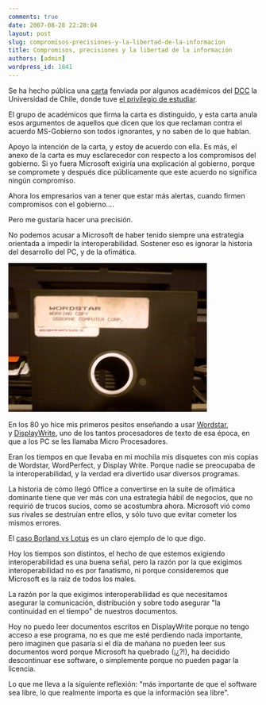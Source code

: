```yaml
---
comments: true
date: 2007-08-28 22:28:04
layout: post
slug: compromisos-precisiones-y-la-libertad-de-la-informacion
title: Compromisos, precisiones y la libertad de la información
authors: [admin]
wordpress_id: 1841
---
```


Se ha hecho pública una [carta](http://replay.web.archive.org/20071017000912/http://www.elfrancotirador.cl/archivos/082707_dcc_responde_quepasa.pd) fenviada por algunos académicos del [DCC](http://replay.web.archive.org/20071017000912/http://dcc.uchile.clde/) la Universidad de Chile, donde tuve [el privilegio de estudiar](http://replay.web.archive.org/20071017000912/http://www.dcc8090.cl/).

El grupo de académicos que firma la carta es distinguido, y esta carta anula esos argumentos de aquellos que dicen que los que reclaman contra el acuerdo MS-Gobierno son todos ignorantes, y no saben de lo que hablan.

Apoyo la intención de la carta, y estoy de acuerdo con ella. Es más, el anexo de la carta es muy esclarecedor con respecto a los compromisos del gobierno. Si yo fuera Microsoft exigiría una explicación al gobierno, porque se compromete y después dice públicamente que este acuerdo no significa ningún compromiso.

Ahora los empresarios van a tener que estar más alertas, cuando firmen compromisos con el gobierno....

Pero me gustaría hacer una precisión.

No podemos acusar a Microsoft de haber tenido siempre una estrategia orientada a impedir la interoperabilidad. Sostener eso es ignorar la historia del desarrollo del PC, y de la ofimática.

![](wordstar-thumb-400x300.jpg)

En los 80 yo hice mis primeros pesitos enseñando a usar [Wordstar](http://replay.web.archive.org/20071017000912/http://es.wikipedia.org/wiki/WordStar), y [DisplayWrite](http://replay.web.archive.org/20071017000912/http://en.wikipedia.org/wiki/IBM_DisplayWrite), uno de los tantos procesadores de texto de esa época, en que a los PC se les llamaba Micro Procesadores.

Eran los tiempos en que llevaba en mi mochila mis disquetes con mis copias de Wordstar, WordPerfect, y Display Write. Porque nadie se preocupaba de la interoperabilidad, y la verdad era divertido usar diversos programas.

La historia de cómo llegó Office a convertirse en la suite de ofimática dominante tiene que ver más con una estrategia hábil de negocios, que no requirió de trucos sucios, como se acostumbra ahora. Microsoft vió como sus rivales se destruían entre ellos, y sólo tuvo que evitar cometer los mismos errores.

El [caso Borland vs Lotus](http://replay.web.archive.org/20071017000912/http://en.wikipedia.org/wiki/Lotus_v._Borland) es un claro ejemplo de lo que digo.

Hoy los tiempos son distintos, el hecho de que estemos exigiendo interoperabilidad es una buena señal, pero la razón por la que exigimos interoperabilidad no es por fanatismo, ni porque consideremos que Microsoft es la raiz de todos los males.

La razón por la que exigimos interoperabilidad es que necesitamos asegurar la comunicación, distribución y sobre todo asegurar "la continuidad en el tiempo" de nuestros documentos.

Hoy no puedo leer documentos escritos en DisplayWrite porque no tengo acceso a ese programa, no es que me esté perdiendo nada importante, pero imaginen que pasaría si el día de mañana no pueden leer sus documentos word porque Microsoft ha quebrado (¡¿?!), ha decidido descontinuar ese software, o simplemente porque no pueden pagar la licencia.

Lo que me lleva a la siguiente reflexión: "más importante de que el software sea libre, lo que realmente importa es que la información sea libre".


